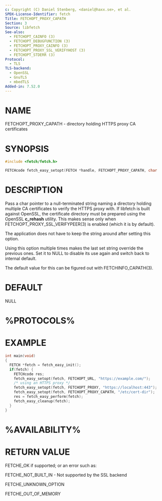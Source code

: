 ```yaml
---
c: Copyright (C) Daniel Stenberg, <daniel@haxx.se>, et al.
SPDX-License-Identifier: fetch
Title: FETCHOPT_PROXY_CAPATH
Section: 3
Source: libfetch
See-also:
  - FETCHOPT_CAINFO (3)
  - FETCHOPT_DEBUGFUNCTION (3)
  - FETCHOPT_PROXY_CAINFO (3)
  - FETCHOPT_PROXY_SSL_VERIFYHOST (3)
  - FETCHOPT_STDERR (3)
Protocol:
  - TLS
TLS-backend:
  - OpenSSL
  - GnuTLS
  - mbedTLS
Added-in: 7.52.0
---
```


# NAME

FETCHOPT_PROXY_CAPATH - directory holding HTTPS proxy CA certificates

# SYNOPSIS

~~~c
#include <fetch/fetch.h>

FETCHcode fetch_easy_setopt(FETCH *handle, FETCHOPT_PROXY_CAPATH, char *capath);
~~~

# DESCRIPTION

Pass a char pointer to a null-terminated string naming a directory holding
multiple CA certificates to verify the HTTPS proxy with. If libfetch is built
against OpenSSL, the certificate directory must be prepared using the OpenSSL
**c_rehash** utility. This makes sense only when
FETCHOPT_PROXY_SSL_VERIFYPEER(3) is enabled (which it is by default).

The application does not have to keep the string around after setting this
option.

Using this option multiple times makes the last set string override the
previous ones. Set it to NULL to disable its use again and switch back to
internal default.

The default value for this can be figured out with FETCHINFO_CAPATH(3).

# DEFAULT

NULL

# %PROTOCOLS%

# EXAMPLE

~~~c
int main(void)
{
  FETCH *fetch = fetch_easy_init();
  if(fetch) {
    FETCHcode res;
    fetch_easy_setopt(fetch, FETCHOPT_URL, "https://example.com/");
    /* using an HTTPS proxy */
    fetch_easy_setopt(fetch, FETCHOPT_PROXY, "https://localhost:443");
    fetch_easy_setopt(fetch, FETCHOPT_PROXY_CAPATH, "/etc/cert-dir");
    res = fetch_easy_perform(fetch);
    fetch_easy_cleanup(fetch);
  }
}
~~~

# %AVAILABILITY%

# RETURN VALUE

FETCHE_OK if supported; or an error such as:

FETCHE_NOT_BUILT_IN - Not supported by the SSL backend

FETCHE_UNKNOWN_OPTION

FETCHE_OUT_OF_MEMORY
